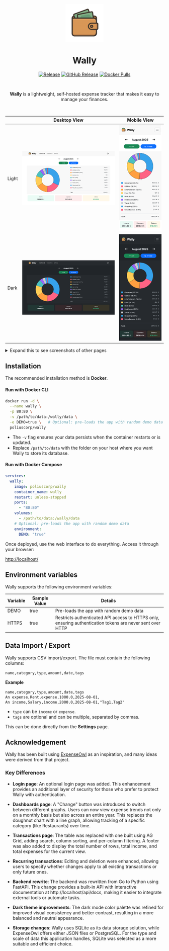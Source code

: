 <div align="center">
<img src="/web/assets/wally.png" alt="Wally Logo" width="120" height="120" />
<h1 align="center">Wally</h1>
</div>

<p align="center">
<a href="https://github.com/polius/Wally/actions/workflows/release.yml"><img src="https://github.com/polius/Wally/actions/workflows/release.yml/badge.svg" alt="Release"></a>&nbsp;<a href="https://github.com/polius/Wally/releases"><img alt="GitHub Release" src="https://img.shields.io/github/v/release/polius/Wally"></a>&nbsp;<a href="https://hub.docker.com/r/poliuscorp/wally"><img alt="Docker Pulls" src="https://img.shields.io/docker/pulls/poliuscorp/wally"></a>
</p>

<br>

<p align="center">
<b>Wally</b> is a lightweight, self-hosted expense tracker that makes it easy to manage your finances.
</p>

<br>

| | Desktop View | Mobile View |
| --- | --- | --- |
| Light | <img src="/assets/dashboards-light.png" alt="Dashboards Light" /> | <img src="/assets/dashboards-light-mobile.png" alt="Dashboards Light Mobile" /> |
| Dark | <img src="/assets/dashboards-dark.png" alt="Dashboards Dark" /> | <img src="/assets/dashboards-dark-mobile.png" alt="Dashboards Dark Mobile" /> |

<details>
<summary>Expand this to see screenshots of other pages</summary>

| | Desktop View | Mobile View |
| --- | --- | --- |
| Transactions Light | <img src="/assets/transactions-light.png" alt="Transactions Light" /> | <img src="/assets/transactions-light-mobile.png" alt="Transactions Light Mobile " /> |
| Transactions Dark | <img src="/assets/transactions-dark.png" alt="Transactions Dark" /> | <img src="/assets/transactions-dark-mobile.png" alt="Transactions Dark Mobile" /> |
| Settings Light | <img src="/assets/settings-light.png" alt="Settings Light" /> | <img src="/assets/settings-light-mobile.png" alt="Settings Light Mobile" /> |
| Settings Dark | <img src="/assets/settings-dark.png" alt="Settings Dark" /> | <img src="/assets/settings-dark-mobile.png" alt="Settings Dark Mobile" /> |
| Login Light | <img src="/assets/login-light.png" alt="Login Light" /> | <img src="/assets/login-light-mobile.png" alt="Login Light Mobile" /> |
| Login Dark | <img src="/assets/login-dark.png" alt="Login Dark" /> | <img src="/assets/login-dark-mobile.png" alt="Login Dark Mobile" /> |

</details>

## Installation

The recommended installation method is **Docker**.  

#### Run with Docker CLI

```bash
docker run -d \
  --name wally \
  -p 80:80 \
  -v /path/to/data:/wally/data \
  -e DEMO=true \   # Optional: pre-loads the app with random demo data
  poliuscorp/wally
```

- The `-v` flag ensures your data persists when the container restarts or is updated.
- Replace `/path/to/data` with the folder on your host where you want Wally to store its database.

#### Run with Docker Compose

```yaml
services:
  wally:
    image: poliuscorp/wally
    container_name: wally
    restart: unless-stopped
    ports:
      - "80:80"
    volumes:
      - /path/to/data:/wally/data
    # Optional: pre-loads the app with random demo data
    environment:
      DEMO: "true"
```

Once deployed, use the web interface to do everything. Access it through your browser:

[http://localhost/](http://localhost/)

## Environment variables

Wally supports the following environment variables:

| Variable | Sample Value | Details |
| --- | --- | --- |
| DEMO | true | Pre-loads the app with random demo data |
| HTTPS | true | Restricts authenticated API access to HTTPS only, ensuring authentication tokens are never sent over HTTP |

## Data Import / Export

Wally supports CSV import/export. The file must contain the following columns:

```
name,category,type,amount,date,tags
```

**Example**

```
name,category,type,amount,date,tags
An expense,Rent,expense,1000.0,2025-08-01,
An income,Salary,income,2000.0,2025-08-01,"Tag1,Tag2"
```

- `type` can be `income` or `expense`.
- `tags` are optional and can be multiple, separated by commas.

This can be done directly from the **Settings** page.

## Acknowledgement

Wally has been built using [ExpenseOwl](https://github.com/Tanq16/ExpenseOwl) as an inspiration, and many ideas were derived from that project.

### Key Differences

- **Login page**: An optional login page was added. This enhancement provides an additional layer of security for those who prefer to protect Wally with authentication.

- **Dashboards page**: A "Change" button was introduced to switch between different graphs. Users can now view expense trends not only on a monthly basis but also across an entire year. This replaces the doughnut chart with a line graph, allowing tracking of a specific category (like Restaurants) over time.

- **Transactions page**: The table was replaced with one built using AG Grid, adding search, column sorting, and per-column filtering. A footer was also added to display the total number of rows, total income, and total expenses for the current view.

- **Recurring transactions**: Editing and deletion were enhanced, allowing users to specify whether changes apply to all existing transactions or only future ones.

- **Backend rewrite**: The backend was rewritten from Go to Python using FastAPI. This change provides a built-in API with interactive documentation at http://localhost/api/docs, making it easier to integrate external tools or automate tasks.

- **Dark theme improvements**: The dark mode color palette was refined for improved visual consistency and better contrast, resulting in a more balanced and neutral appearance.

- **Storage changes**: Wally uses SQLite as its data storage solution, while ExpenseOwl offers either JSON files or PostgreSQL. For the type and scale of data this application handles, SQLite was selected as a more suitable and efficient choice.
